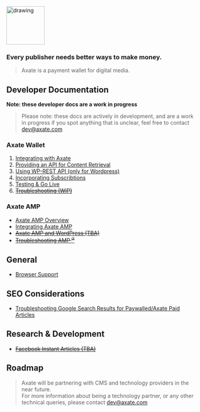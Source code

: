 <img src="https://axate-amp.s3.eu-west-2.amazonaws.com/images/logo-axate-dark-transparent.svg" alt="drawing" alt="Axate" width="100" />

### Every publisher needs better ways to make money.

> Axate is a payment wallet for digital media.




## Developer Documentation

**Note: these developer docs are a work in progress**

> Please note: these docs are actively in development, and are a work in progress if you spot anything that is unclear, feel free to contact <a href="mailto:dev@axate.com?subject=Integrate with Axate">dev@axate.com</a>


### Axate Wallet

1. [Integrating with Axate](./docs/readme.md)
2. [Providing an API for Content Retrieval](./docs/content-api.md)
3. [Using WP-REST API (only for Wordpress)](./docs/wordpress-api.md)
4. [Incorporating Subscribtions](./docs/subscriptions-api.md)
5. [Testing & Go Live](./docs/testing-and-go-live.md)
6. <del>[Troubleshooting (WIP)](./docs/troubleshooting.md)</del>

### Axate AMP
* [Axate AMP Overview](./docs/amp/readme.md)
* [Integrating Axate AMP](./docs/amp/amp-integration.md)
* <del>[Axate AMP and WordPress (TBA)](./docs/amp/amp-and-wordpress.md)</del>
* <del>[Troubleshooting AMP <sup>α</sup>](./docs/amp/troubleshooting-amp.md)</del>


## General

* [Browser Support](./docs/browser-support.md)

## SEO Considerations
* [Troubleshooting Google Search Results for Paywalled/Axate Paid Articles](https://developers.google.com/search/docs/advanced/structured-data/paywalled-content)


## Research &amp; Development

* <del>[Facebook Instant Articles (TBA)](./docs/research/facebook-instant-articles.md)</del>


## Roadmap

> Axate will be partnering with CMS and technology providers in the near future.<br />
> For more information about being a technology partner, or any other technical queries, please contact <a href="mailto:dev@axate.com?subject=Integrate with Axate">dev@axate.com</a>
